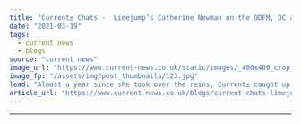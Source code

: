 ```yaml
---
title: "Current± Chats -  Limejump’s Catherine Newman on the ODFM, DC and maintaining ‘agility’"
date: "2021-03-19"
tags: 
  - current news
  - blogs
source: "current news"
image_url: "https://www.current-news.co.uk/static/images/_400x400_crop_center-center/Limejump-CN-solar-farm-credit-Limejum.jpg"
image_fp: "/assets/img/post_thumbnails/123.jpg"
lead: "Almost a year since she took over the reins, Current± caught up with Limejump’s chief executive Catherine Newman to discuss capitalising on the changing market, Dynamic Containment and working as a scale-up."
article_url: "https://www.current-news.co.uk/blogs/current-chats-limejumps-catherine-newman-on-the-odfm-dc-and-maintaining-agility?utm_source=rss-feeds&utm_medium=rss&utm_campaign=rss"
---
```


---
